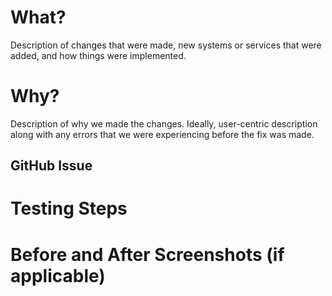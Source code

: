 # What?

Description of changes that were made, new systems or services that were added, and how things were implemented.

# Why?

Description of why we made the changes. Ideally, user-centric description along with any errors that we were experiencing before the fix was made.

## GitHub Issue

# Testing Steps

# Before and After Screenshots (if applicable)
